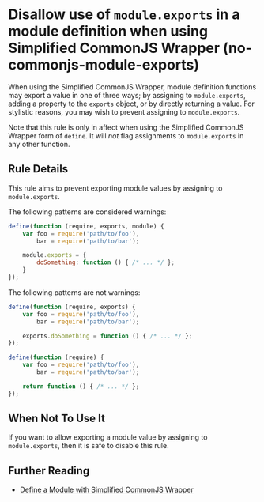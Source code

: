 # Disallow use of `module.exports` in a module definition when using Simplified CommonJS Wrapper (no-commonjs-module-exports)

When using the Simplified CommonJS Wrapper, module definition functions may export a value in one of three ways; by assigning to `module.exports`, adding a property to the `exports` object, or by directly returning a value. For stylistic reasons, you may wish to prevent assigning to `module.exports`.

Note that this rule is only in affect when using the Simplified CommonJS Wrapper form of `define`. It will *not* flag assignments to `module.exports` in any other function.

## Rule Details

This rule aims to prevent exporting module values by assigning to `module.exports`.

The following patterns are considered warnings:

```js
define(function (require, exports, module) {
    var foo = require('path/to/foo'),
        bar = require('path/to/bar');

    module.exports = {
        doSomething: function () { /* ... */ };
    }
});
```

The following patterns are not warnings:

```js
define(function (require, exports) {
    var foo = require('path/to/foo'),
        bar = require('path/to/bar');

    exports.doSomething = function () { /* ... */ };
});

define(function (require) {
    var foo = require('path/to/foo'),
        bar = require('path/to/bar');

    return function () { /* ... */ };
});
```

## When Not To Use It

If you want to allow exporting a module value by assigning to `module.exports`, then it is safe to disable this rule.

## Further Reading

* [Define a Module with Simplified CommonJS Wrapper](http://requirejs.org/docs/api.html#cjsmodule)
